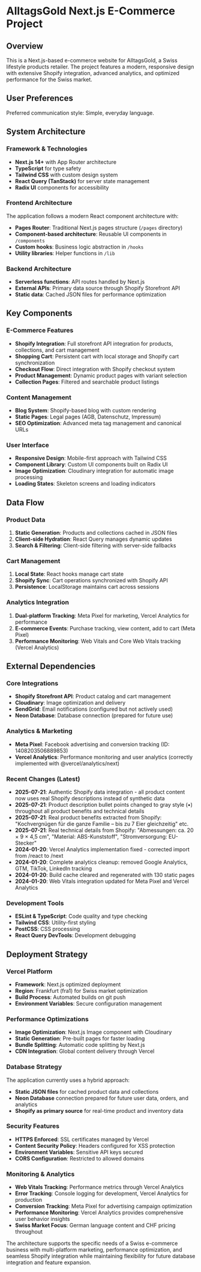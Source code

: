 # AlltagsGold Next.js E-Commerce Project

## Overview
This is a Next.js-based e-commerce website for AlltagsGold, a Swiss lifestyle products retailer. The project features a modern, responsive design with extensive Shopify integration, advanced analytics, and optimized performance for the Swiss market.

## User Preferences

Preferred communication style: Simple, everyday language.

## System Architecture

### Framework & Technologies
- **Next.js 14+** with App Router architecture
- **TypeScript** for type safety
- **Tailwind CSS** with custom design system
- **React Query (TanStack)** for server state management
- **Radix UI** components for accessibility

### Frontend Architecture
The application follows a modern React component architecture with:
- **Pages Router**: Traditional Next.js pages structure (`/pages` directory)
- **Component-based architecture**: Reusable UI components in `/components`
- **Custom hooks**: Business logic abstraction in `/hooks`
- **Utility libraries**: Helper functions in `/lib`

### Backend Architecture
- **Serverless functions**: API routes handled by Next.js
- **External APIs**: Primary data source through Shopify Storefront API
- **Static data**: Cached JSON files for performance optimization

## Key Components

### E-Commerce Features
- **Shopify Integration**: Full storefront API integration for products, collections, and cart management
- **Shopping Cart**: Persistent cart with local storage and Shopify cart synchronization
- **Checkout Flow**: Direct integration with Shopify checkout system
- **Product Management**: Dynamic product pages with variant selection
- **Collection Pages**: Filtered and searchable product listings

### Content Management
- **Blog System**: Shopify-based blog with custom rendering
- **Static Pages**: Legal pages (AGB, Datenschutz, Impressum)
- **SEO Optimization**: Advanced meta tag management and canonical URLs

### User Interface
- **Responsive Design**: Mobile-first approach with Tailwind CSS
- **Component Library**: Custom UI components built on Radix UI
- **Image Optimization**: Cloudinary integration for automatic image processing
- **Loading States**: Skeleton screens and loading indicators

## Data Flow

### Product Data
1. **Static Generation**: Products and collections cached in JSON files
2. **Client-side Hydration**: React Query manages dynamic updates
3. **Search & Filtering**: Client-side filtering with server-side fallbacks

### Cart Management
1. **Local State**: React hooks manage cart state
2. **Shopify Sync**: Cart operations synchronized with Shopify API
3. **Persistence**: LocalStorage maintains cart across sessions

### Analytics Integration
1. **Dual-platform Tracking**: Meta Pixel for marketing, Vercel Analytics for performance
2. **E-commerce Events**: Purchase tracking, view content, add to cart (Meta Pixel)
3. **Performance Monitoring**: Web Vitals and Core Web Vitals tracking (Vercel Analytics)

## External Dependencies

### Core Integrations
- **Shopify Storefront API**: Product catalog and cart management
- **Cloudinary**: Image optimization and delivery
- **SendGrid**: Email notifications (configured but not actively used)
- **Neon Database**: Database connection (prepared for future use)

### Analytics & Marketing
- **Meta Pixel**: Facebook advertising and conversion tracking (ID: 1408203506889853)
- **Vercel Analytics**: Performance monitoring and user analytics (correctly implemented with @vercel/analytics/next)

### Recent Changes (Latest)
- **2025-07-21**: Authentic Shopify data integration - all product content now uses real Shopify descriptions instead of synthetic data
- **2025-07-21**: Product description bullet points changed to gray style (•) throughout all product benefits and technical details  
- **2025-07-21**: Real product benefits extracted from Shopify: "Kochvergnügen für die ganze Familie – bis zu 7 Eier gleichzeitig" etc.
- **2025-07-21**: Real technical details from Shopify: "Abmessungen: ca. 20 × 9 × 4,5 cm", "Material: ABS-Kunststoff", "Stromversorgung: EU-Stecker"
- **2024-01-20**: Vercel Analytics implementation fixed - corrected import from /react to /next
- **2024-01-20**: Complete analytics cleanup: removed Google Analytics, GTM, TikTok, LinkedIn tracking
- **2024-01-20**: Build cache cleared and regenerated with 130 static pages
- **2024-01-20**: Web Vitals integration updated for Meta Pixel and Vercel Analytics

### Development Tools
- **ESLint & TypeScript**: Code quality and type checking
- **Tailwind CSS**: Utility-first styling
- **PostCSS**: CSS processing
- **React Query DevTools**: Development debugging

## Deployment Strategy

### Vercel Platform
- **Framework**: Next.js optimized deployment
- **Region**: Frankfurt (fra1) for Swiss market optimization
- **Build Process**: Automated builds on git push
- **Environment Variables**: Secure configuration management

### Performance Optimizations
- **Image Optimization**: Next.js Image component with Cloudinary
- **Static Generation**: Pre-built pages for faster loading
- **Bundle Splitting**: Automatic code splitting by Next.js
- **CDN Integration**: Global content delivery through Vercel

### Database Strategy
The application currently uses a hybrid approach:
- **Static JSON files** for cached product data and collections
- **Neon Database** connection prepared for future user data, orders, and analytics
- **Shopify as primary source** for real-time product and inventory data

### Security Features
- **HTTPS Enforced**: SSL certificates managed by Vercel
- **Content Security Policy**: Headers configured for XSS protection
- **Environment Variables**: Sensitive API keys secured
- **CORS Configuration**: Restricted to allowed domains

### Monitoring & Analytics
- **Web Vitals Tracking**: Performance metrics through Vercel Analytics
- **Error Tracking**: Console logging for development, Vercel Analytics for production
- **Conversion Tracking**: Meta Pixel for advertising campaign optimization
- **Performance Monitoring**: Vercel Analytics provides comprehensive user behavior insights
- **Swiss Market Focus**: German language content and CHF pricing throughout

The architecture supports the specific needs of a Swiss e-commerce business with multi-platform marketing, performance optimization, and seamless Shopify integration while maintaining flexibility for future database integration and feature expansion.